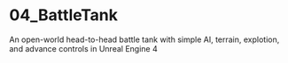 # 04_BattleTank
An open-world head-to-head battle tank with simple AI, terrain, explotion, and advance controls in Unreal Engine 4
